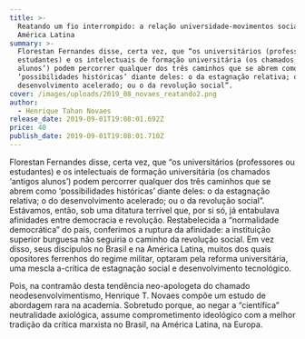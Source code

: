 ```yaml
---
title: >-
  Reatando um fio interrompido: a relação universidade-movimentos sociais na
  América Latina
summary: >-
  Florestan Fernandes disse, certa vez, que “os universitários (professores ou
  estudantes) e os intelectuais de formação universitária (os chamados ‘antigos
  alunos’) podem percorrer qualquer dos três caminhos que se abrem como
  ‘possibilidades históricas’ diante deles: o da estagnação relativa; o do
  desenvolvimento acelerado; ou o da revolução social”. 
cover: /images/uploads/2019_08_novaes_reatando2.png
author:
  - Henrique Tahan Novaes
release_date: 2019-09-01T19:08:01.692Z
price: 40
publish_date: 2019-09-01T19:08:01.710Z
---
```

Florestan Fernandes disse, certa vez, que “os universitários (professores ou estudantes) e os intelectuais de formação universitária (os chamados ‘antigos alunos’) podem percorrer qualquer dos três caminhos que se abrem como ‘possibilidades históricas’ diante deles: o da estagnação relativa; o do desenvolvimento acelerado; ou o da revolução social”. Estávamos, então, sob uma ditatura terrível que, por si só, já entabulava afinidades entre democracia e revolução. Restabelecida a “normalidade democrática” do país, conferimos a ruptura da afinidade: a instituição superior burguesa não seguiria o caminho da revolução social. Em vez disso, seus discípulos no Brasil e na América Latina, muitos dos quais opositores ferrenhos do regime militar, optaram pela reforma universitária, uma mescla a-crítica de estagnação social e desenvolvimento tecnológico.

Pois, na contramão desta tendência neo-apologeta do chamado neodesenvolvimentismo, Henrique T. Novaes compõe um estudo de abordagem rara na academia. Sobretudo porque, ao negar a “científica” neutralidade axiológica, assume comprometimento ideológico com a melhor tradição da crítica marxista no Brasil, na América Latina, na Europa.
